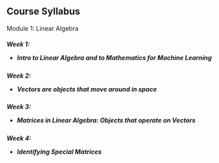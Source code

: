 
## Course Syllabus
Module 1: Linear Algebra
##### Week 1: <ul><li>Intro to Linear Algebra and to Mathematics for Machine Learning</li></ul>
##### Week 2: <ul><li>Vectors are objects that move around in space</li></ul>
##### Week 3: <ul><li>Matrices in Linear Algebra: Objects that operate on Vectors</li></ul>
##### Week 4: <ul><li>Identifying Special Matrices</li></ul>

